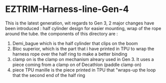 # EZTRIM-Harness-line-Gen-4
This is the latest generation, wit regards to Gen 3, 2 major changes have been introduced : half cylinder design for easier mounting, wrap of the rope around the tube.
the components of this directory are :
1) Demi_bague which is the half cylinder that clips on the boom
2) Bloc superior, which is the part that i have printed in TPU to wrap the harness rope over the half ring to make a better binding
3) clamp on is the clamp on mechanism alreary used in Gen 3. It uses  a piece coming from a clamp on of Decathlon (paddle clamp on)
4) piece TPU manille is the piece printed in TPU that "wraps-up the loop that the second end of the half ring
